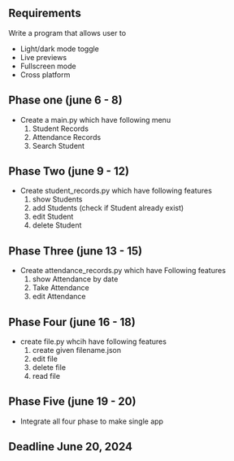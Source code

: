 ## Requirements

Write a program that allows user to

- Light/dark mode toggle
- Live previews
- Fullscreen mode
- Cross platform

## Phase one (june 6 - 8)

- Create a main.py which have following menu
  1. Student Records
  2. Attendance Records
  3. Search Student

## Phase Two (june 9 - 12)

- Create student_records.py which have following features
  1. show Students
  2. add Students (check if Student already exist)
  3. edit Student
  4. delete Student

## Phase Three (june 13 - 15)

- Create attendance_records.py which have Following features
  1. show Attendance by date
  2. Take Attendance
  3. edit Attendance

## Phase Four (june 16 - 18)

- create file.py whcih have following features
  1. create given filename.json
  2. edit file
  3. delete file
  4. read file

## Phase Five (june 19 - 20)

- Integrate all four phase to make single app

## Deadline June 20, 2024
